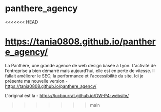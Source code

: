 # panthere_agency
<<<<<<< HEAD

https://tania0808.github.io/panthere_agency/
=======
La Panthère, une grande agence de web design basée à Lyon. 
L’activité de l’entreprise a bien démarré mais aujourd’hui, elle est en perte de vitesse. Il fallait améliorer le SEO, la performance et l'accessibilité du site. Ici je présente ma nouvelle version - https://tania0808.github.io/panthere_agency/

L'original est la - https://lucbourrat.github.io/DW-P4-website/
>>>>>>> main
